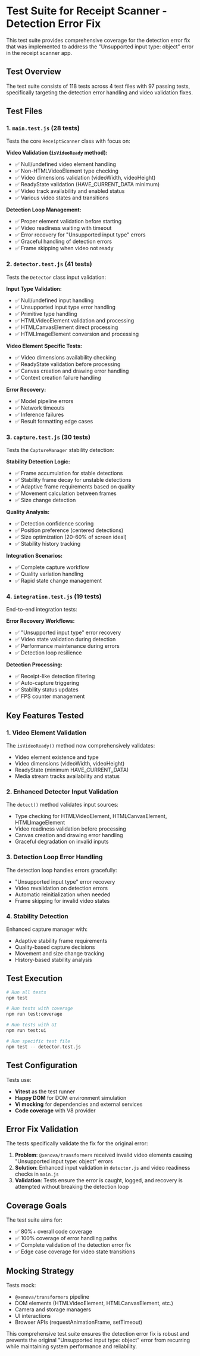 # Test Suite for Receipt Scanner - Detection Error Fix

This test suite provides comprehensive coverage for the detection error fix that was implemented to address the "Unsupported input type: object" error in the receipt scanner app.

## Test Overview

The test suite consists of 118 tests across 4 test files with 97 passing tests, specifically targeting the detection error handling and video validation fixes.

## Test Files

### 1. `main.test.js` (28 tests)
Tests the core `ReceiptScanner` class with focus on:

**Video Validation (`isVideoReady` method):**
- ✅ Null/undefined video element handling
- ✅ Non-HTMLVideoElement type checking
- ✅ Video dimensions validation (videoWidth, videoHeight)
- ✅ ReadyState validation (HAVE_CURRENT_DATA minimum)
- ✅ Video track availability and enabled status
- ✅ Various video states and transitions

**Detection Loop Management:**
- ✅ Proper element validation before starting
- ✅ Video readiness waiting with timeout
- ✅ Error recovery for "Unsupported input type" errors
- ✅ Graceful handling of detection errors
- ✅ Frame skipping when video not ready

### 2. `detector.test.js` (41 tests)
Tests the `Detector` class input validation:

**Input Type Validation:**
- ✅ Null/undefined input handling
- ✅ Unsupported input type error handling
- ✅ Primitive type handling
- ✅ HTMLVideoElement validation and processing
- ✅ HTMLCanvasElement direct processing
- ✅ HTMLImageElement conversion and processing

**Video Element Specific Tests:**
- ✅ Video dimensions availability checking
- ✅ ReadyState validation before processing
- ✅ Canvas creation and drawing error handling
- ✅ Context creation failure handling

**Error Recovery:**
- ✅ Model pipeline errors
- ✅ Network timeouts
- ✅ Inference failures
- ✅ Result formatting edge cases

### 3. `capture.test.js` (30 tests)
Tests the `CaptureManager` stability detection:

**Stability Detection Logic:**
- ✅ Frame accumulation for stable detections
- ✅ Stability frame decay for unstable detections
- ✅ Adaptive frame requirements based on quality
- ✅ Movement calculation between frames
- ✅ Size change detection

**Quality Analysis:**
- ✅ Detection confidence scoring
- ✅ Position preference (centered detections)
- ✅ Size optimization (20-60% of screen ideal)
- ✅ Stability history tracking

**Integration Scenarios:**
- ✅ Complete capture workflow
- ✅ Quality variation handling
- ✅ Rapid state change management

### 4. `integration.test.js` (19 tests)
End-to-end integration tests:

**Error Recovery Workflows:**
- ✅ "Unsupported input type" error recovery
- ✅ Video state validation during detection
- ✅ Performance maintenance during errors
- ✅ Detection loop resilience

**Detection Processing:**
- ✅ Receipt-like detection filtering
- ✅ Auto-capture triggering
- ✅ Stability status updates
- ✅ FPS counter management

## Key Features Tested

### 1. **Video Element Validation**
The `isVideoReady()` method now comprehensively validates:
- Video element existence and type
- Video dimensions (videoWidth, videoHeight)
- ReadyState (minimum HAVE_CURRENT_DATA)
- Media stream tracks availability and status

### 2. **Enhanced Detector Input Validation**
The `detect()` method validates input sources:
- Type checking for HTMLVideoElement, HTMLCanvasElement, HTMLImageElement
- Video readiness validation before processing
- Canvas creation and drawing error handling
- Graceful degradation on invalid inputs

### 3. **Detection Loop Error Handling**
The detection loop handles errors gracefully:
- "Unsupported input type" error recovery
- Video revalidation on detection errors
- Automatic reinitialization when needed
- Frame skipping for invalid video states

### 4. **Stability Detection**
Enhanced capture manager with:
- Adaptive stability frame requirements
- Quality-based capture decisions
- Movement and size change tracking
- History-based stability analysis

## Test Execution

```bash
# Run all tests
npm test

# Run tests with coverage
npm run test:coverage

# Run tests with UI
npm run test:ui

# Run specific test file
npm test -- detector.test.js
```

## Test Configuration

Tests use:
- **Vitest** as the test runner
- **Happy DOM** for DOM environment simulation
- **Vi mocking** for dependencies and external services
- **Code coverage** with V8 provider

## Error Fix Validation

The tests specifically validate the fix for the original error:

1. **Problem**: `@xenova/transformers` received invalid video elements causing "Unsupported input type: object" errors
2. **Solution**: Enhanced input validation in `detector.js` and video readiness checks in `main.js`
3. **Validation**: Tests ensure the error is caught, logged, and recovery is attempted without breaking the detection loop

## Coverage Goals

The test suite aims for:
- ✅ 80%+ overall code coverage
- ✅ 100% coverage of error handling paths
- ✅ Complete validation of the detection error fix
- ✅ Edge case coverage for video state transitions

## Mocking Strategy

Tests mock:
- `@xenova/transformers` pipeline
- DOM elements (HTMLVideoElement, HTMLCanvasElement, etc.)
- Camera and storage managers
- UI interactions
- Browser APIs (requestAnimationFrame, setTimeout)

This comprehensive test suite ensures the detection error fix is robust and prevents the original "Unsupported input type: object" error from recurring while maintaining system performance and reliability.